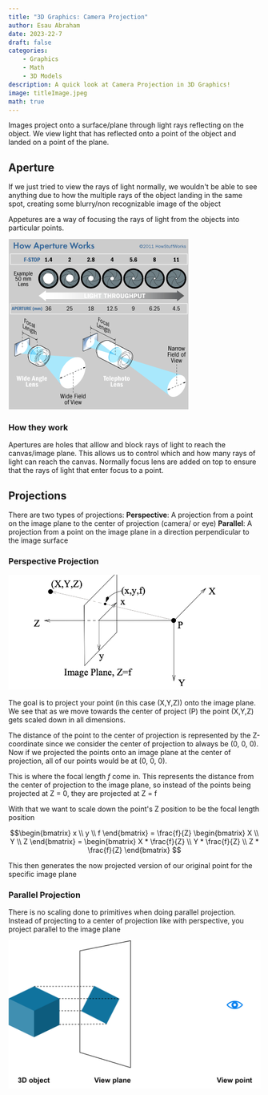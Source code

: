 ```yaml
---
title: "3D Graphics: Camera Projection"
author: Esau Abraham
date: 2023-22-7
draft: false
categories: 
    - Graphics
    - Math
    - 3D Models
description: A quick look at Camera Projection in 3D Graphics!
image: titleImage.jpeg
math: true
---
```



Images project onto a surface/plane through light rays reflecting on the object. We view light that has reflected onto a point of the object and landed on a point of the plane.

## Aperture
If we just tried to view the rays of light normally, we wouldn't be able to see anything due to how the multiple rays of the object landing in the same spot, creating some blurry/non recognizable image of the object

Appetures are a way of focusing the rays of light from the objects into particular points.

![ApetureImage](apeture.png)

### How they work
Apertures are holes that alllow and block rays of light to reach the canvas/image plane. This allows us to control which and how many rays of light can reach the canvas. Normally focus lens are added on top to ensure that the rays of light that enter focus to a point.



## Projections
There are two types of projections:
**Perspective**: A projection from a point on the image plane to the center of projection (camera/ or eye)
**Parallel**: A projection from a point on the image plane in a direction perpendicular to the image surface

### Perspective Projection
![perspective](perspective.png)

The goal is to project your point (in this case (X,Y,Z)) onto the image plane. We see that as we move towards the center of project (P) the point (X,Y,Z) gets scaled down in all dimensions. 

The distance of the point to the center of projection is represented by the Z-coordinate since we consider the center of projection to always be (0, 0, 0). Now if we projected the points onto an image plane at the center of projection, all of our points would be at (0, 0, 0).

This is where the focal length $f$ come in. This represents the distance from the center of projection to the image plane, so instead of the points being projected at Z = 0, they are projected at Z = f

With that we want to scale down the point's Z position to be the focal length position

$$\begin{bmatrix} x \\ y \\ f \end{bmatrix} = \frac{f}{Z} \begin{bmatrix} X \\ Y \\ Z \end{bmatrix} = \begin{bmatrix} X * \frac{f}{Z} \\ Y * \frac{f}{Z} \\ Z * \frac{f}{Z} \end{bmatrix} $$

This then generates the now projected version of our original point for the specific image plane

### Parallel Projection

There is no scaling done to primitives when doing parallel projection. Instead of projecting to a center of projection like with perspective, you project parallel to the image plane

![parallel](parallel.png)
